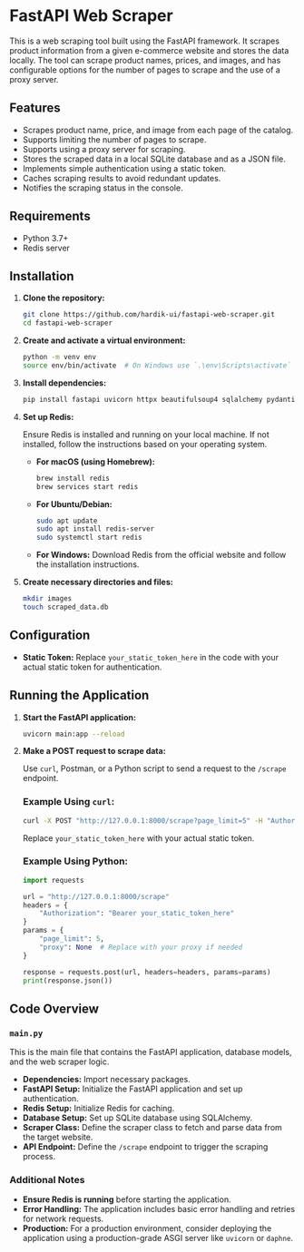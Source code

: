 # FastAPI Web Scraper

This is a web scraping tool built using the FastAPI framework. It scrapes product information from a given e-commerce website and stores the data locally. The tool can scrape product names, prices, and images, and has configurable options for the number of pages to scrape and the use of a proxy server.

## Features

- Scrapes product name, price, and image from each page of the catalog.
- Supports limiting the number of pages to scrape.
- Supports using a proxy server for scraping.
- Stores the scraped data in a local SQLite database and as a JSON file.
- Implements simple authentication using a static token.
- Caches scraping results to avoid redundant updates.
- Notifies the scraping status in the console.

## Requirements

- Python 3.7+
- Redis server

## Installation

1. **Clone the repository:**

    ```sh
    git clone https://github.com/hardik-ui/fastapi-web-scraper.git
    cd fastapi-web-scraper
    ```

2. **Create and activate a virtual environment:**

    ```sh
    python -m venv env
    source env/bin/activate  # On Windows use `.\env\Scripts\activate`
    ```

3. **Install dependencies:**

    ```sh
    pip install fastapi uvicorn httpx beautifulsoup4 sqlalchemy pydantic redis
    ```

4. **Set up Redis:**

    Ensure Redis is installed and running on your local machine. If not installed, follow the instructions based on your operating system.

    - **For macOS (using Homebrew):**
      ```sh
      brew install redis
      brew services start redis
      ```

    - **For Ubuntu/Debian:**
      ```sh
      sudo apt update
      sudo apt install redis-server
      sudo systemctl start redis
      ```

    - **For Windows:**
      Download Redis from the official website and follow the installation instructions.

5. **Create necessary directories and files:**

    ```sh
    mkdir images
    touch scraped_data.db
    ```

## Configuration

- **Static Token:** Replace `your_static_token_here` in the code with your actual static token for authentication.

## Running the Application

1. **Start the FastAPI application:**

    ```sh
    uvicorn main:app --reload
    ```

2. **Make a POST request to scrape data:**

    Use `curl`, Postman, or a Python script to send a request to the `/scrape` endpoint.

    ### Example Using `curl`:

    ```sh
    curl -X POST "http://127.0.0.1:8000/scrape?page_limit=5" -H "Authorization: Bearer your_static_token_here" -H "Content-Type: application/json" -d ""
    ```

    Replace `your_static_token_here` with your actual static token.

    ### Example Using Python:

    ```python
    import requests

    url = "http://127.0.0.1:8000/scrape"
    headers = {
        "Authorization": "Bearer your_static_token_here"
    }
    params = {
        "page_limit": 5,
        "proxy": None  # Replace with your proxy if needed
    }

    response = requests.post(url, headers=headers, params=params)
    print(response.json())
    ```

## Code Overview

### `main.py`

This is the main file that contains the FastAPI application, database models, and the web scraper logic.

- **Dependencies:** Import necessary packages.
- **FastAPI Setup:** Initialize the FastAPI application and set up authentication.
- **Redis Setup:** Initialize Redis for caching.
- **Database Setup:** Set up SQLite database using SQLAlchemy.
- **Scraper Class:** Define the scraper class to fetch and parse data from the target website.
- **API Endpoint:** Define the `/scrape` endpoint to trigger the scraping process.

### Additional Notes

- **Ensure Redis is running** before starting the application.
- **Error Handling:** The application includes basic error handling and retries for network requests.
- **Production:** For a production environment, consider deploying the application using a production-grade ASGI server like `uvicorn` or `daphne`.
